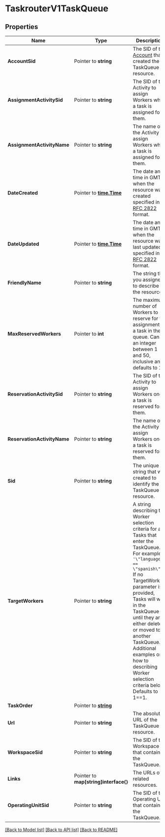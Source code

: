 # TaskrouterV1TaskQueue

## Properties

Name | Type | Description | Notes
------------ | ------------- | ------------- | -------------
**AccountSid** | Pointer to **string** | The SID of the [Account](https://www.twilio.com/docs/iam/api/account) that created the TaskQueue resource. |
**AssignmentActivitySid** | Pointer to **string** | The SID of the Activity to assign Workers when a task is assigned for them. |
**AssignmentActivityName** | Pointer to **string** | The name of the Activity to assign Workers when a task is assigned for them. |
**DateCreated** | Pointer to [**time.Time**](time.Time.md) | The date and time in GMT when the resource was created specified in [RFC 2822](https://www.ietf.org/rfc/rfc2822.txt) format. |
**DateUpdated** | Pointer to [**time.Time**](time.Time.md) | The date and time in GMT when the resource was last updated specified in [RFC 2822](https://www.ietf.org/rfc/rfc2822.txt) format. |
**FriendlyName** | Pointer to **string** | The string that you assigned to describe the resource. |
**MaxReservedWorkers** | Pointer to **int** | The maximum number of Workers to reserve for the assignment of a task in the queue. Can be an integer between 1 and 50, inclusive and defaults to 1. |
**ReservationActivitySid** | Pointer to **string** | The SID of the Activity to assign Workers once a task is reserved for them. |
**ReservationActivityName** | Pointer to **string** | The name of the Activity to assign Workers once a task is reserved for them. |
**Sid** | Pointer to **string** | The unique string that we created to identify the TaskQueue resource. |
**TargetWorkers** | Pointer to **string** | A string describing the Worker selection criteria for any Tasks that enter the TaskQueue. For example `'\"language\" == \"spanish\"'` If no TargetWorkers parameter is provided, Tasks will wait in the TaskQueue until they are either deleted or moved to another TaskQueue. Additional examples on how to describing Worker selection criteria below. Defaults to 1==1. |
**TaskOrder** | Pointer to [**string**](TaskQueueEnumTaskOrder.md) |  |
**Url** | Pointer to **string** | The absolute URL of the TaskQueue resource. |
**WorkspaceSid** | Pointer to **string** | The SID of the Workspace that contains the TaskQueue. |
**Links** | Pointer to **map[string]interface{}** | The URLs of related resources. |
**OperatingUnitSid** | Pointer to **string** | The SID of the Operating Unit that contains the TaskQueue. |

[[Back to Model list]](../README.md#documentation-for-models) [[Back to API list]](../README.md#documentation-for-api-endpoints) [[Back to README]](../README.md)


